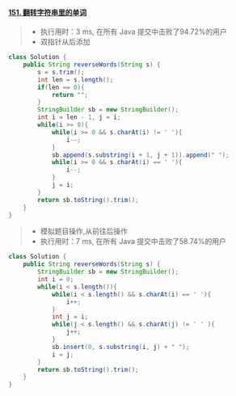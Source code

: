 #### [151. 翻转字符串里的单词](https://leetcode-cn.com/problems/reverse-words-in-a-string/)

> - 执行用时：3 ms, 在所有 Java 提交中击败了94.72%的用户
> - 双指针从后添加

```java
class Solution {
    public String reverseWords(String s) {
        s = s.trim();
        int len = s.length();
        if(len == 0){
            return "";
        }
        StringBuilder sb = new StringBuilder();
        int i = len - 1, j = i;  
        while(i >= 0){
            while(i >= 0 && s.charAt(i) != ' '){
                i--;
            }
            sb.append(s.substring(i + 1, j + 1)).append(" ");
            while(i >= 0 && s.charAt(i) == ' '){
                i--;
            }
            j = i;
        }
        return sb.toString().trim();
    }
}
```

> - 模拟题目操作,从前往后操作
> - 执行用时：7 ms, 在所有 Java 提交中击败了58.74%的用户

```java
class Solution {
    public String reverseWords(String s) {
        StringBuilder sb = new StringBuilder();
        int i = 0;
        while(i < s.length()){
            while(i < s.length() && s.charAt(i) == ' '){
                i++;
            }
            int j = i;
            while(j < s.length() && s.charAt(j) != ' ' ){
                j++;
            }
            sb.insert(0, s.substring(i, j) + " ");
            i = j;
        }
        return sb.toString().trim();
    }
}
```

